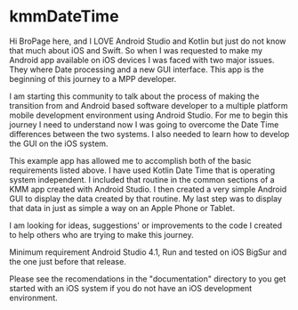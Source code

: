 # kmmDateTime

Hi BroPage here, and I LOVE Android Studio and Kotlin but just do not know that much about iOS and Swift. So when I was requested 
to make my Android app available on iOS devices I was faced with two major issues. They where Date processing and a new GUI interface. 
This app is the beginning of this journey to a MPP developer.

I am starting this community to talk about the process of making the transition from and Android based software developer to a multiple
platform mobile development environment using Android Studio. For me to begin this journey I need to understand now I was going to 
overcome the Date Time differences between the two systems. I also needed to learn how to develop the GUI on the iOS system.

This example app has allowed me to accomplish both of the basic requirements listed above. I have used Kotlin Date Time that is operating
system independent. I included that routine in the common sections of a KMM app created with Android Studio. I then created a very simple
Android GUI to display the data created by that routine. My last step was to display that data in just as simple a way on an Apple Phone or
Tablet.

I am looking for ideas, suggestions' or improvements to the code I created to help others who are trying to make this journey.

Minimum requirement Android Studio 4.1, 
Run and tested on iOS BigSur and the one just before that release.

Please see the recomendations in the "documentation" directory to you get started with an iOS system if you do not have an iOS development
environment.
